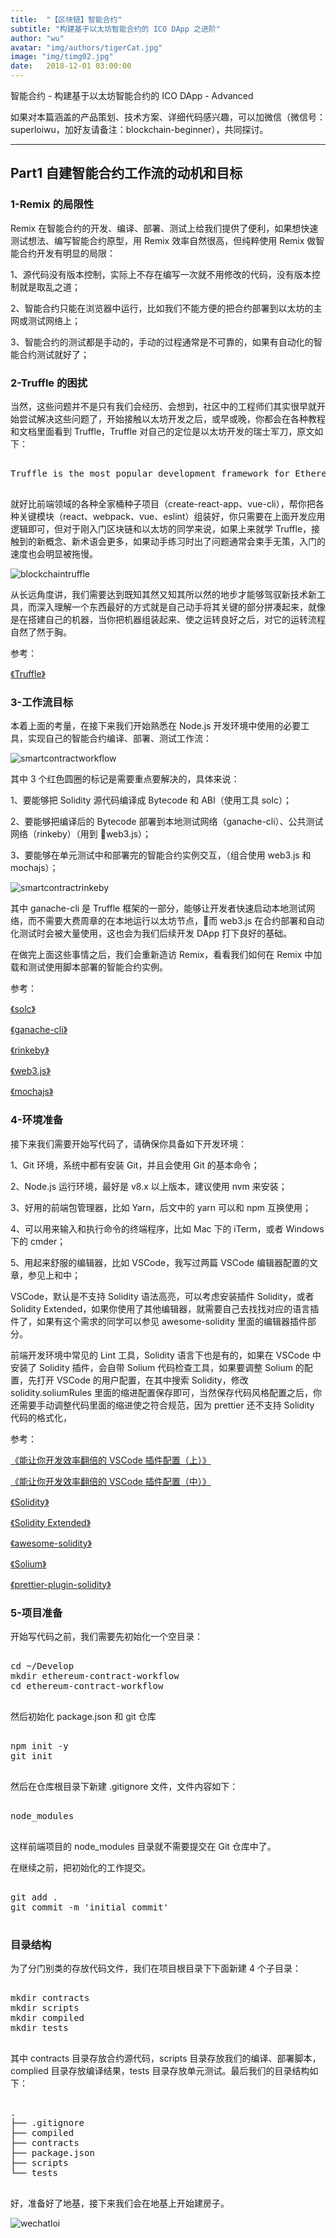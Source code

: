 ```yaml
---
title:  "【区块链】智能合约"
subtitle: "构建基于以太坊智能合约的 ICO DApp 之进阶"
author: "wu"
avatar: "img/authors/tigerCat.jpg"
image: "img/timg02.jpg"
date:   2018-12-01 03:00:00
---
```


智能合约 - 构建基于以太坊智能合约的 ICO DApp - Advanced

如果对本篇涵盖的产品策划、技术方案、详细代码感兴趣，可以加微信（微信号：superloiwu，加好友请备注：blockchain-beginner），共同探讨。

----- ----- ----- -----

## Part1 自建智能合约工作流的动机和目标



### 1-Remix 的局限性

Remix 在智能合约的开发、编译、部署、测试上给我们提供了便利，如果想快速测试想法、编写智能合约原型，用 Remix 效率自然很高，但纯粹使用 Remix 做智能合约开发有明显的局限：

1、源代码没有版本控制，实际上不存在编写一次就不用修改的代码，没有版本控制就是取乱之道；

2、智能合约只能在浏览器中运行，比如我们不能方便的把合约部署到以太坊的主网或测试网络上；

3、智能合约的测试都是手动的，手动的过程通常是不可靠的，如果有自动化的智能合约测试就好了；


### 2-Truffle 的困扰

当然，这些问题并不是只有我们会经历、会想到，社区中的工程师们其实很早就开始尝试解决这些问题了，开始接触以太坊开发之后，或早或晚，你都会在各种教程和文档里面看到 Truffle，Truffle 对自己的定位是以太坊开发的瑞士军刀，原文如下：

<pre>

Truffle is the most popular development framework for Ethereum with a mission to make your life a whole lot easier.

</pre>

就好比前端领域的各种全家桶种子项目（create-react-app、vue-cli），帮你把各种关键模块（react、webpack、vue、eslint）组装好，你只需要在上面开发应用逻辑即可，但对于刚入门区块链和以太坊的同学来说，如果上来就学 Truffle，接触到的新概念、新术语会更多，如果动手练习时出了问题通常会束手无策，入门的速度也会明显被拖慢。

<div class="scale"><img src="img/resources/blockchain/blockchaintruffle.png"  alt="blockchaintruffle" /></div>

从长远角度讲，我们需要达到既知其然又知其所以然的地步才能够驾驭新技术新工具，而深入理解一个东西最好的方式就是自己动手将其关键的部分拼凑起来，就像是在搭建自己的机器，当你把机器组装起来、使之运转良好之后，对它的运转流程自然了然于胸。

参考：

[《Truffle》](https://truffleframework.com/)

### 3-工作流目标

本着上面的考量，在接下来我们开始熟悉在 Node.js 开发环境中使用的必要工具，实现自己的智能合约编译、部署、测试工作流：

<div class="scale"><img src="img/resources/blockchain/smartcontractworkflow.png"  alt="smartcontractworkflow" /></div>

其中 3 个红色圆圈的标记是需要重点要解决的，具体来说：

1、要能够把 Solidity 源代码编译成 Bytecode 和 ABI（使用工具 solc）；

2、要能够把编译后的 Bytecode 部署到本地测试网络（ganache-cli）、公共测试网络（rinkeby）（用到 web3.js）；

3、要能够在单元测试中和部署完的智能合约实例交互，（组合使用 web3.js 和 mochajs）；

<div class="scale"><img src="img/resources/blockchain/smartcontractrinkeby.png"  alt="smartcontractrinkeby" /></div>

其中 ganache-cli 是 Truffle 框架的一部分，能够让开发者快速启动本地测试网络，而不需要大费周章的在本地运行以太坊节点，而 web3.js 在合约部署和自动化测试时会被大量使用，这也会为我们后续开发 DApp 打下良好的基础。

在做完上面这些事情之后，我们会重新造访 Remix，看看我们如何在 Remix 中加载和测试使用脚本部署的智能合约实例。

参考：

[《solc》](https://www.npmjs.com/package/solc)

[《ganache-cli》](https://www.npmjs.com/package/ganache-cli)

[《rinkeby》](https://www.rinkeby.io/#stats)

[《web3.js》](https://www.npmjs.com/package/web3)

[《mochajs》](https://www.npmjs.com/package/mocha)

### 4-环境准备

接下来我们需要开始写代码了，请确保你具备如下开发环境：


1、Git 环境，系统中都有安装 Git，并且会使用 Git 的基本命令；

2、Node.js 运行环境，最好是 v8.x 以上版本，建议使用 nvm 来安装；

3、好用的前端包管理器，比如 Yarn，后文中的 yarn 可以和 npm 互换使用；

4、可以用来输入和执行命令的终端程序，比如 Mac 下的 iTerm，或者 Windows 下的 cmder；

5、用起来舒服的编辑器，比如 VSCode，我写过两篇 VSCode 编辑器配置的文章，参见上和中；

VSCode，默认是不支持 Solidity 语法高亮，可以考虑安装插件 Solidity，或者 Solidity Extended，如果你使用了其他编辑器，就需要自己去找找对应的语言插件了，如果有这个需求的同学可以参见 awesome-solidity 里面的编辑器插件部分。

前端开发环境中常见的 Lint 工具，Solidity 语言下也是有的，如果在 VSCode 中安装了 Solidity 插件，会自带 Solium 代码检查工具，如果要调整 Solium 的配置，先打开 VSCode 的用户配置，在其中搜索 Solidity，修改 solidity.soliumRules 里面的缩进配置保存即可，当然保存代码风格配置之后，你还需要手动调整代码里面的缩进使之符合规范，因为 prettier 还不支持 Solidity 代码的格式化，

参考：

[《能让你开发效率翻倍的 VSCode 插件配置（上）》](https://juejin.im/post/5a08d1d6f265da430f31950e)

[《能让你开发效率翻倍的 VSCode 插件配置（中）》](https://juejin.im/post/5ad13d8a6fb9a028ce7c0721)

[《Solidity》](https://marketplace.visualstudio.com/items?itemName=JuanBlanco.solidity)

[《Solidity Extended》](https://marketplace.visualstudio.com/items?itemName=beaugunderson.solidity-extended)

[《awesome-solidity》](https://github.com/bkrem/awesome-solidity)

[《Solium》](https://github.com/duaraghav8/Ethlint)

[《prettier-plugin-solidity》](https://github.com/prettier-solidity/prettier-plugin-solidity)

### 5-项目准备

开始写代码之前，我们需要先初始化一个空目录：

<pre>

cd ~/Develop
mkdir ethereum-contract-workflow
cd ethereum-contract-workflow

</pre>

然后初始化 package.json 和 git 仓库

<pre>

npm init -y
git init

</pre>

然后在仓库根目录下新建 .gitignore 文件，文件内容如下：

<pre>

node_modules

</pre>

这样前端项目的 node_modules 目录就不需要提交在 Git 仓库中了。

在继续之前，把初始化的工作提交。

<pre>

git add .
git commit -m 'initial commit'

</pre>

### 目录结构

为了分门别类的存放代码文件，我们在项目根目录下下面新建 4 个子目录：

<pre>

mkdir contracts
mkdir scripts
mkdir compiled
mkdir tests

</pre>

其中 contracts 目录存放合约源代码，scripts 目录存放我们的编译、部署脚本，complied 目录存放编译结果，tests 目录存放单元测试。最后我们的目录结构如下：

<pre>

.
├── .gitignore
├── compiled
├── contracts
├── package.json
├── scripts
└── tests

</pre>

好，准备好了地基，接下来我们会在地基上开始建房子。

<div class="scale"><img src="img/authors/wechatloi.jpg"  alt="wechatloi" /></div>




